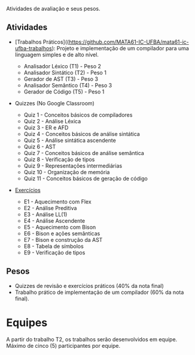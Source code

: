 Atividades de avaliação e seus pesos. 

## Atividades

* [Trabalhos Práticos]((https://github.com/MATA61-IC-UFBA/mata61-ic-ufba-trabalhos): Projeto e implementação de um compilador para uma linguagem simples e de alto nível.
   * Analisador Léxico (T1) - Peso 2
   * Analisador Sintático (T2) - Peso 1
   * Gerador de AST (T3) - Peso 3
   * Analisador Semântico (T4) - Peso 3
   * Gerador de Código (T5) - Peso 1

* Quizzes (No Google Classroom)
   * Quiz 1 - Conceitos básicos de compiladores
   * Quiz 2 - Análise Léxica
   * Quiz 3 - ER e AFD
   * Quiz 4 - Conceitos básicos de análise sintática
   * Quiz 5 - Análise sintática ascendente
   * Quiz 6 - AST
   * Quiz 7 - Conceitos básicos de análise semântica
   * Quiz 8 - Verificação de tipos
   * Quiz 9 - Representações intermediárias
   * Quiz 10 - Organização de memória
   * Quiz 11 - Conceitos básicos de geração de código


* [Exercícios](https://github.com/MATA61-IC-UFBA/mata61-ic-ufba-exercicios)
  * E1 - Aquecimento com Flex
  * E2 - Análise Preditiva
  * E3 - Análise LL(1)
  * E4 - Análise Ascendente
  * E5 - Aquecimento com Bison
  * E6 - Bison e ações semânticas
  * E7 - Bison e construção da AST
  * E8 - Tabela de símbolos
  * E9 - Verificação de tipos

## Pesos

* Quizzes de revisão e exercícios práticos (40% da nota final)
* Trabalho prático de implementação de um compilador (60% da nota final). 

# Equipes

A partir do trabalho T2, os trabalhos serão desenvolvidos em equipe. 
Máximo de cinco (5) participantes por equipe.


